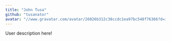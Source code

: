 ```yaml
---
title: "John Tusa"
github: "tusanator"
avatar: "//www.gravatar.com/avatar/26026b312c38ccdc1ea97bc548f76366?d=identicon"
---
```


User description here!
